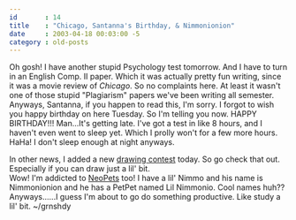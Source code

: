 ```yaml
---
id       : 14
title    : "Chicago, Santanna's Birthday, & Nimmonionion"
date     : 2003-04-18 00:03:00 -5
category : old-posts
---
```


Oh gosh!  I have another stupid Psychology test tomorrow.  And I have to turn in an English Comp. II paper.  Which it was actually pretty fun writing, since it was a movie review of <i> Chicago</i>.  So no complaints here.  At least it wasn't one of those stupid "Plagiarism" papers we've been writing all semester.  Anyways, Santanna, if you happen to read this, I'm sorry.  I forgot to wish you happy birthday on here Tuesday.  So I'm telling you now.  HAPPY BIRTHDAY!!!  Man...It's getting late.  I've got a test in like 8 hours, and I haven't even went to sleep yet.  Which I prolly won't for a few more hours.  HaHa!  I don't sleep enough at night anyways.

In other news, I added a new <a href="#link-removed"> drawing contest</a> today.  So go check that out.  Especially if you can draw just a lil' bit.  <br />Wow!  I'm addicted to <a href="http://www.neopets.com" title="NeoPets Website" rel="external"> NeoPets</a> too!  I have a lil' Nimmo and his name is Nimmonionion and he has a PetPet named Lil Nimmonio.  Cool names huh??  Anyways......I guess I'm about to go do something productive.  Like study a lil' bit.  ~/grnshdy
